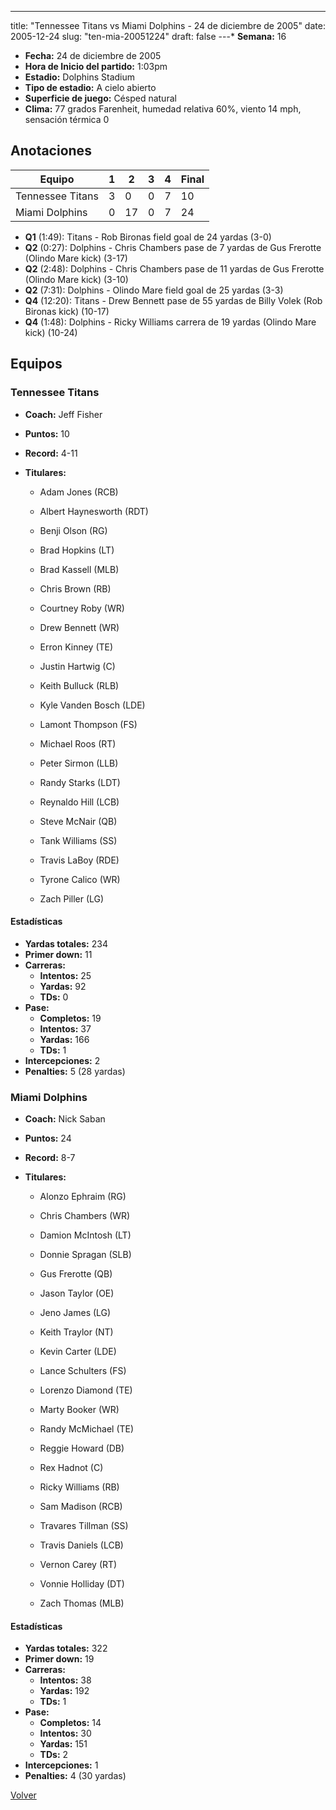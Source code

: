 ---
title: "Tennessee Titans vs Miami Dolphins - 24 de diciembre de 2005"
date: 2005-12-24
slug: "ten-mia-20051224"
draft: false
---* **Semana:** 16
* **Fecha:** 24 de diciembre de 2005
* **Hora de Inicio del partido:** 1:03pm
* **Estadio:** Dolphins Stadium
* **Tipo de estadio:** A cielo abierto
* **Superficie de juego:** Césped natural
* **Clima:** 77 grados Farenheit, humedad relativa 60%, viento 14 mph, sensación térmica 0




## Anotaciones
| Equipo | 1 | 2 | 3 | 4 | Final |
|--------|---|---|---|---|-------|
| Tennessee Titans  | 3 | 0 | 0 | 7  | 10 |
| Miami Dolphins  | 0 | 17 | 0 | 7  | 24 |
* **Q1** (1:49): Titans - Rob Bironas field goal de 24 yardas (3-0)
* **Q2** (0:27): Dolphins - Chris Chambers pase de 7 yardas de Gus Frerotte (Olindo Mare kick) (3-17)
* **Q2** (2:48): Dolphins - Chris Chambers pase de 11 yardas de Gus Frerotte (Olindo Mare kick) (3-10)
* **Q2** (7:31): Dolphins - Olindo Mare field goal de 25 yardas (3-3)
* **Q4** (12:20): Titans - Drew Bennett pase de 55 yardas de Billy Volek (Rob Bironas kick) (10-17)
* **Q4** (1:48): Dolphins - Ricky Williams carrera de 19 yardas (Olindo Mare kick) (10-24)


## Equipos


### Tennessee Titans
* **Coach:** Jeff Fisher
* **Puntos:** 10
* **Record:** 4-11
* **Titulares:** 

  * Adam Jones (RCB) 

  * Albert Haynesworth (RDT) 

  * Benji Olson (RG) 

  * Brad Hopkins (LT) 

  * Brad Kassell (MLB) 

  * Chris Brown (RB) 

  * Courtney Roby (WR) 

  * Drew Bennett (WR) 

  * Erron Kinney (TE) 

  * Justin Hartwig (C) 

  * Keith Bulluck (RLB) 

  * Kyle Vanden Bosch (LDE) 

  * Lamont Thompson (FS) 

  * Michael Roos (RT) 

  * Peter Sirmon (LLB) 

  * Randy Starks (LDT) 

  * Reynaldo Hill (LCB) 

  * Steve McNair (QB) 

  * Tank Williams (SS) 

  * Travis LaBoy (RDE) 

  * Tyrone Calico (WR) 

  * Zach Piller (LG) 

#### Estadísticas
* **Yardas totales:** 234
* **Primer down:** 11
* **Carreras:**
  * **Intentos:** 25
  * **Yardas:** 92
  * **TDs:** 0
* **Pase:**
  * **Completos:** 19
  * **Intentos:** 37
  * **Yardas:** 166
  * **TDs:** 1
* **Intercepciones:** 2
* **Penalties:** 5 (28 yardas)

### Miami Dolphins
* **Coach:** Nick Saban
* **Puntos:** 24
* **Record:** 8-7
* **Titulares:** 

  * Alonzo Ephraim (RG) 

  * Chris Chambers (WR) 

  * Damion McIntosh (LT) 

  * Donnie Spragan (SLB) 

  * Gus Frerotte (QB) 

  * Jason Taylor (OE) 

  * Jeno James (LG) 

  * Keith Traylor (NT) 

  * Kevin Carter (LDE) 

  * Lance Schulters (FS) 

  * Lorenzo Diamond (TE) 

  * Marty Booker (WR) 

  * Randy McMichael (TE) 

  * Reggie Howard (DB) 

  * Rex Hadnot (C) 

  * Ricky Williams (RB) 

  * Sam Madison (RCB) 

  * Travares Tillman (SS) 

  * Travis Daniels (LCB) 

  * Vernon Carey (RT) 

  * Vonnie Holliday (DT) 

  * Zach Thomas (MLB) 

#### Estadísticas
* **Yardas totales:** 322
* **Primer down:** 19
* **Carreras:**
  * **Intentos:** 38
  * **Yardas:** 192
  * **TDs:** 1
* **Pase:**
  * **Completos:** 14
  * **Intentos:** 30
  * **Yardas:** 151
  * **TDs:** 2
* **Intercepciones:** 1
* **Penalties:** 4 (30 yardas)


[Volver](/historia/2005)
